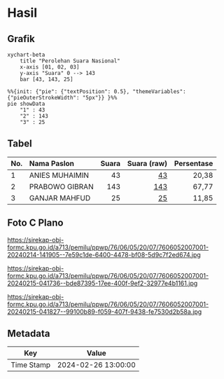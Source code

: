 # Hasil

## Grafik

```mermaid
xychart-beta
    title "Perolehan Suara Nasional"
    x-axis [01, 02, 03]
    y-axis "Suara" 0 --> 143
    bar [43, 143, 25]
```

```mermaid
%%{init: {"pie": {"textPosition": 0.5}, "themeVariables": {"pieOuterStrokeWidth": "5px"}} }%%
pie showData
    "1" : 43
    "2" : 143
    "3" : 25
```

## Tabel

| No. | Nama Paslon    | Suara | Suara (raw) | Persentase |
|:--- |:-------------- | -----:| -----------:| ----------:|
| 1   | ANIES MUHAIMIN | 43    | [43][p-1]   | 20,38      |
| 2   | PRABOWO GIBRAN | 143   | [143][p-2]  | 67,77      |
| 3   | GANJAR MAHFUD  | 25    | [25][p-3]   | 11,85      |


[p-1]: https://github.com/gigit-pemilu/pemilu-2024/blob/main/pilpres/hitung-suara/sub/76-sulawesi-barat/sub/06-mamuju-tengah/sub/05-karossa/sub/2007-benggaulu/sub/001-tps/sub/paslon-1.txt
[p-2]: https://github.com/gigit-pemilu/pemilu-2024/blob/main/pilpres/hitung-suara/sub/76-sulawesi-barat/sub/06-mamuju-tengah/sub/05-karossa/sub/2007-benggaulu/sub/001-tps/sub/paslon-2.txt
[p-3]: https://github.com/gigit-pemilu/pemilu-2024/blob/main/pilpres/hitung-suara/sub/76-sulawesi-barat/sub/06-mamuju-tengah/sub/05-karossa/sub/2007-benggaulu/sub/001-tps/sub/paslon-3.txt

## Foto C Plano

https://sirekap-obj-formc.kpu.go.id/a713/pemilu/ppwp/76/06/05/20/07/7606052007001-20240214-141905--7e59c1de-6400-4478-bf08-5d9c7f2ed674.jpg

https://sirekap-obj-formc.kpu.go.id/a713/pemilu/ppwp/76/06/05/20/07/7606052007001-20240215-041736--bde87395-17ee-400f-9ef2-32977e4b1161.jpg

https://sirekap-obj-formc.kpu.go.id/a713/pemilu/ppwp/76/06/05/20/07/7606052007001-20240215-041827--99100b89-f059-407f-9438-fe7530d2b58a.jpg


## Metadata

| Key        | Value               |
| ---------- | ------------------- |
| Time Stamp | 2024-02-26 13:00:00 |




